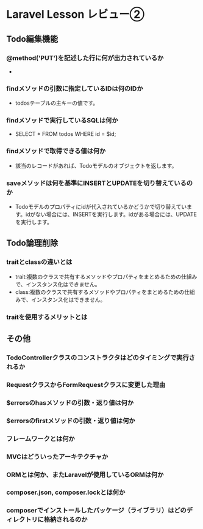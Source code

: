 # Laravel Lesson レビュー②

## Todo編集機能

### @method('PUT')を記述した行に何が出力されているか
- <input type="hidden" name="_method" value="PUT">
### findメソッドの引数に指定しているIDは何のIDか
- todosテーブルの主キーの値です。
### findメソッドで実行しているSQLは何か
- SELECT * FROM todos WHERE id = $id;
### findメソッドで取得できる値は何か
- 該当のレコードがあれば、Todoモデルのオブジェクトを返します。
### saveメソッドは何を基準にINSERTとUPDATEを切り替えているのか
- Todoモデルのプロパティにidが代入されているかどうかで切り替えています。idがない場合には、INSERTを実行します。idがある場合には、UPDATEを実行します。
## Todo論理削除

### traitとclassの違いとは
- trait:複数のクラスで共有するメソッドやプロパティをまとめるための仕組みで、インスタンス化はできません。
- class:複数のクラスで共有するメソッドやプロパティをまとめるための仕組みで、インスタンス化はできません。
### traitを使用するメリットとは

## その他

### TodoControllerクラスのコンストラクタはどのタイミングで実行されるか

### RequestクラスからFormRequestクラスに変更した理由

### $errorsのhasメソッドの引数・返り値は何か

### $errorsのfirstメソッドの引数・返り値は何か

### フレームワークとは何か

### MVCはどういったアーキテクチャか

### ORMとは何か、またLaravelが使用しているORMは何か

### composer.json, composer.lockとは何か

### composerでインストールしたパッケージ（ライブラリ）はどのディレクトリに格納されるのか
